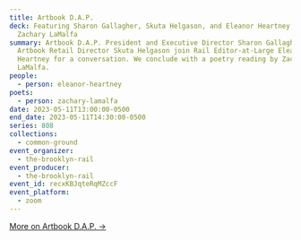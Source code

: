 ```yaml
---
title: Artbook D.A.P.
deck: Featuring Sharon Gallagher, Skuta Helgason, and Eleanor Heartney, with
  Zachary LaMalfa
summary: Artbook D.A.P. President and Executive Director Sharon Gallagher and
  Artbook Retail Director Skuta Helgason join Rail Editor-at-Large Eleanor
  Heartney for a conversation. We conclude with a poetry reading by Zachary
  LaMalfa.
people:
  - person: eleanor-heartney
poets:
  - person: zachary-lamalfa
date: 2023-05-11T13:00:00-0500
end_date: 2023-05-11T14:30:00-0500
series: 808
collections:
  - common-ground
event_organizer:
  - the-brooklyn-rail
event_producer:
  - the-brooklyn-rail
event_id: recxKBJqteRqMZccF
event_platform:
  - zoom
---
```

[M﻿ore on Artbook D.A.P. →](https://www.artbook.com/)